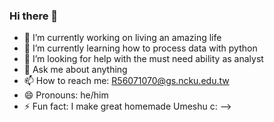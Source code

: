 ### Hi there 👋

- 🔭 I’m currently working on living an amazing life
- 🌱 I’m currently learning how to process data with python
- 🤔 I’m looking for help with the must need ability as analyst
- 💬 Ask me about anything
- 📫 How to reach me: R56071070@gs.ncku.edu.tw
- 😄 Pronouns: he/him
- ⚡ Fun fact: I make great homemade Umeshu c:
-->
